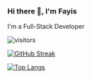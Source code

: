 ### Hi there 👋, I'm Fayis

I'm a Full-Stack Developer

![visitors](https://visitor-badge.glitch.me/badge?page_id=page.id)

[![GitHub Streak](https://github-readme-streak-stats.herokuapp.com?user=faizee-f&theme=dark&date_format=j%20M%5B%20Y%5D&border=DDDDDD&stroke=DDADAD)](https://git.io/streak-stats)



[![Top Langs](https://github-readme-stats.vercel.app/api/top-langs/?username=faizee-f&layout=compact&theme=vision-friendly-dark)](https://github.com/anuraghazra/github-readme-stats)
<!--
**faizee-f/faizee-f** is a ✨ _special_ ✨ repository because its `README.md` (this file) appears on your GitHub profile.

Here are some ideas to get you started:

- 🔭 I’m currently working on ...
- 🌱 I’m currently learning ...
- 👯 I’m looking to collaborate on ...
- 🤔 I’m looking for help with ...
- 💬 Ask me about ...
- 📫 How to reach me: ...
- 😄 Pronouns: ...
- ⚡ Fun fact: ...
-->
